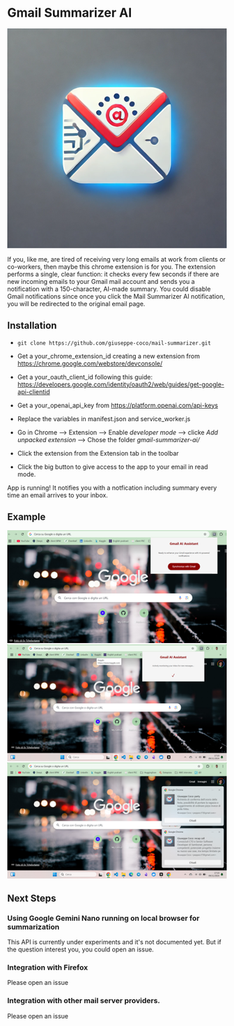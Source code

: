 # Gmail Summarizer AI
![Icon](icons/Mail-Summarizer-AI-logo.webp)

If you, like me, are tired of receiving very long emails at work from clients or co-workers, then maybe this chrome extension is for you.
The extension performs a single, clear function: it checks every few seconds if there are new incoming emails to your Gmail mail account and sends you a notification with a 150-character, AI-made summary.
You could disable Gmail notifications since once you click the Mail Summarizer AI notification, you will be redirected to the original email page.

## Installation
- `git clone https://github.com/giuseppe-coco/mail-summarizer.git`

- Get a your_chrome_extension_id creating a new extension from https://chrome.google.com/webstore/devconsole/

- Get a your_oauth_client_id following this guide: https://developers.google.com/identity/oauth2/web/guides/get-google-api-clientid

- Get a your_openai_api_key from https://platform.openai.com/api-keys

- Replace the variables in manifest.json and service_worker.js

- Go in Chrome --> Extension --> Enable *developer mode* --> clicke *Add unpacked extension* --> Chose the folder *gmail-summarizer-ai/*

- Click the extension from the Extension tab in the toolbar

- Click the big button to give access to the app to your email in read mode.

App is running! It notifies you with a notfication including summary every time an email arrives to your inbox.

## Example
![Home Page](screenshots/home-page.png)
![Access granted](screenshots/access-granted.png)
![Notifications](screenshots/notifications.png)

## Next Steps
### Using Google Gemini Nano running on local browser for summarization
This API is currently under experiments and it's not documented yet. 
But if the question interest you, you could open an issue.

### Integration with Firefox
Please open an issue

### Integration with other mail server providers.
Please open an issue
